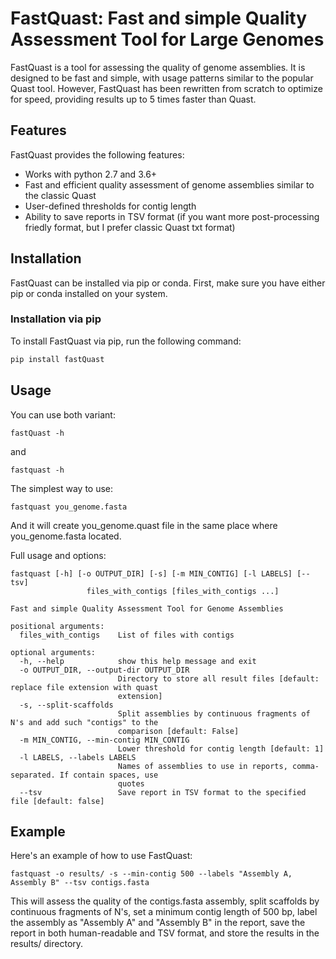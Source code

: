 # FastQuast: Fast and simple Quality Assessment Tool for Large Genomes

FastQuast is a tool for assessing the quality of genome assemblies. It is designed to be fast and simple, with usage patterns similar to the popular Quast tool. However, FastQuast has been rewritten from scratch to optimize for speed, providing results up to 5 times faster than Quast.

## Features

FastQuast provides the following features:

- Works with python 2.7 and 3.6+
- Fast and efficient quality assessment of genome assemblies similar to the classic Quast
- User-defined thresholds for contig length
- Ability to save reports in TSV format (if you want more post-processing friedly format, but I prefer classic Quast txt format)


## Installation

FastQuast can be installed via pip or conda. First, make sure you have either pip or conda installed on your system.

### Installation via pip

To install FastQuast via pip, run the following command:

```bash
pip install fastQuast
```

## Usage

You can use both variant:

```
fastQuast -h
```

and

```
fastquast -h
```

The simplest way to use:

```
fastquast you_genome.fasta
```

And it will create you_genome.quast file in the same place where you_genome.fasta located.


Full usage and options:

```
fastquast [-h] [-o OUTPUT_DIR] [-s] [-m MIN_CONTIG] [-l LABELS] [--tsv]
                 files_with_contigs [files_with_contigs ...]

Fast and simple Quality Assessment Tool for Genome Assemblies

positional arguments:
  files_with_contigs    List of files with contigs

optional arguments:
  -h, --help            show this help message and exit
  -o OUTPUT_DIR, --output-dir OUTPUT_DIR
                        Directory to store all result files [default: replace file extension with quast
                        extension]
  -s, --split-scaffolds
                        Split assemblies by continuous fragments of N's and add such "contigs" to the
                        comparison [default: False]
  -m MIN_CONTIG, --min-contig MIN_CONTIG
                        Lower threshold for contig length [default: 1]
  -l LABELS, --labels LABELS
                        Names of assemblies to use in reports, comma-separated. If contain spaces, use
                        quotes
  --tsv                 Save report in TSV format to the specified file [default: false]
  ```
  
## Example


Here's an example of how to use FastQuast:

```
fastquast -o results/ -s --min-contig 500 --labels "Assembly A, Assembly B" --tsv contigs.fasta 
```

This will assess the quality of the contigs.fasta assembly, split scaffolds by continuous fragments of N's, set a minimum contig length of 500 bp, label the assembly as "Assembly A" and "Assembly B" in the report, save the report in both human-readable and TSV format, and store the results in the results/ directory.




